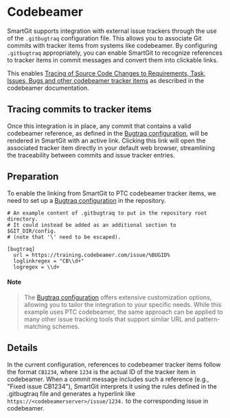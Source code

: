 # Codebeamer

SmartGit supports integration with external issue trackers through the use of the `.gitbugtraq` configuration file. This allows you to associate Git commits with tracker items from systems like codebeamer. By configuring `.gitbugtraq` appropriately, you can enable SmartGit to recognize references to tracker items in commit messages and convert them into clickable links.

This enables [Tracing of Source Code Changes to Requirements, Task, Issues, Bugs and other codebeamer tracker items](https://codebeamer.com/cb/wiki/11101) as described in the codebeamer documentation.

## Tracing commits to tracker items

Once this integration is in place, any commit that contains a valid codebeamer reference, as defined in the [Bugtraq configuration](../Integrations/Bugtraq-links-to-issue-trackers.md), will be rendered in SmartGit with an active link. Clicking this link will open the associated tracker item directly in your default web browser, streamlining the traceability between commits and issue tracker entries.

## Preparation

To enable the linking from SmartGit to PTC codebeamer tracker items, we need to set up a [Bugtraq configuration](../Integrations/Bugtraq-links-to-issue-trackers.md) in the repository.

```
# An example content of .gitbugtraq to put in the repository root directory.
# It could instead be added as an additional section to $GIT_DIR/config.
# (note that '\' need to be escaped).

[bugtraq]
  url = https://training.codebeamer.com/issue/%BUGID%
  loglinkregex = "CB\\d+"
  logregex = \\d+
```

#### Note

> The [Bugtraq configuration](../Integrations/Bugtraq-links-to-issue-trackers.md) offers extensive
>  customization options, allowing you to tailor the integration to your
>  specific needs. While this example uses PTC codebeamer, the same
>  approach can be applied to many other issue tracking tools that 
> support similar URL and pattern-matching schemes.

## Details

In the current configuration, references to codebeamer tracker items follow the format `CB1234`, where `1234` is the actual ID of the tracker item in codebeamer. When a commit message includes such a reference (e.g., "Fixed issue CB1234"), SmartGit interprets it using the rules defined in the .gitbugtraq file and generates a hyperlink like `https://<codebeamerserver>/issue/1234.` to the corresponding issue in codebeamer.
